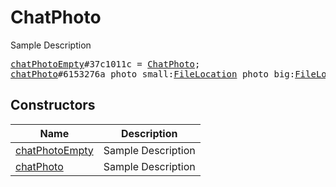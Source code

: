 # ChatPhoto

Sample Description

<pre>
<a href="../constructor/chatPhotoEmpty">chatPhotoEmpty</a>#37c1011c = <a href="../type/ChatPhoto.md">ChatPhoto</a>;
<a href="../constructor/chatPhoto">chatPhoto</a>#6153276a photo_small:<a href="../type/FileLocation.md">FileLocation</a> photo_big:<a href="../type/FileLocation.md">FileLocation</a> = <a href="../type/ChatPhoto.md">ChatPhoto</a>;
</pre>

## Constructors

| Name | Description |
|------|-------------|
| [chatPhotoEmpty](../constructor/chatPhotoEmpty.md) | Sample Description |
| [chatPhoto](../constructor/chatPhoto.md) | Sample Description |

